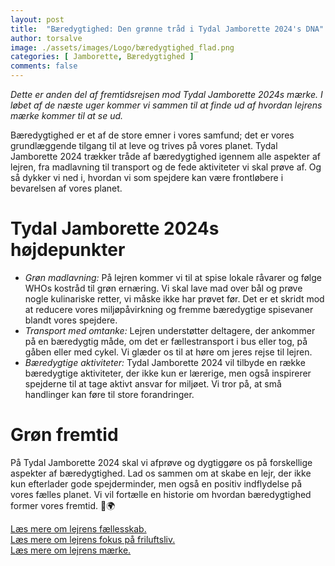```yaml
---
layout: post
title:  "Bæredygtighed: Den grønne tråd i Tydal Jamborette 2024's DNA"
author: torsalve
image: ./assets/images/Logo/bæredygtighed_flad.png
categories: [ Jamborette, Bæredygtighed ]
comments: false
---
```


*Dette er anden del af fremtidsrejsen mod Tydal Jamborette 2024s mærke. I løbet af de næste uger kommer vi sammen til at finde ud af hvordan lejrens mærke kommer til at se ud.*

Bæredygtighed er et af de store emner i vores samfund; det er vores grundlæggende tilgang til at leve og trives på vores planet. Tydal Jamborette 2024 trækker tråde af bæredygtighed igennem alle aspekter af lejren, fra madlavning til transport og de fede aktiviteter vi skal prøve af. Og så dykker vi ned i, hvordan vi som spejdere kan være frontløbere i bevarelsen af vores planet.

# Tydal Jamborette 2024s højdepunkter
- *Grøn madlavning:* På lejren kommer vi til at spise lokale råvarer og følge WHOs kostråd til grøn ernæring. Vi skal lave mad over bål og prøve nogle kulinariske retter, vi måske ikke har prøvet før. Det er et skridt mod at reducere vores miljøpåvirkning og fremme bæredygtige spisevaner blandt vores spejdere.
- *Transport med omtanke:* Lejren understøtter deltagere, der ankommer på en bæredygtig måde, om det er fællestransport i bus eller tog, på gåben eller med cykel. Vi glæder os til at høre om jeres rejse til lejren.
- *Bæredygtige aktiviteter:* Tydal Jamborette 2024 vil tilbyde en række bæredygtige aktiviteter, der ikke kun er lærerige, men også inspirerer spejderne til at tage aktivt ansvar for miljøet. Vi tror på, at små handlinger kan føre til store forandringer.

# Grøn fremtid
På Tydal Jamborette 2024 skal vi afprøve og dygtiggøre os på forskellige aspekter af bæredygtighed. Lad os sammen om at skabe en lejr, der ikke kun efterlader gode spejderminder, men også en positiv indflydelse på vores fælles planet. Vi vil fortælle en historie om hvordan bæredygtighed former vores fremtid. 🌿🌍


[Læs mere om lejrens fællesskab.](/om-fællesskab)<br>
[Læs mere om lejrens fokus på friluftsliv.](/om-friluftsliv)<br>
[Læs mere om lejrens mærke.](/om-mærket)
